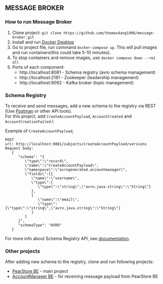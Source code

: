 ## MESSAGE BROKER
### How to run Message Broker
1) Clone project: `git clone https://github.com/thomasdang1996/message-broker.git`
2) Install and run [Docker Desktop](https://www.docker.com/products/docker-desktop/)
3) Go to project file, run command `docker-compose up`. This will pull images and run containers(this could take 5-10 minutes). 
4) To stop containers and remove images, use `docker compose down --rmi all`
5) Ports of each component:
    - http://localhost:8081 - Schema registry (avro schema management)
    - http://localhost:2181 - Zookeeper (leadership management)
    - http://localhost:9092 - Kafka broker (topic management)

### Schema Registry
To receive and send messages, add a new schema to the registry via REST (Use [Postman](https://www.postman.com/) or other API tools).\
For this project, add `CreateAccountPayload`, `AccountCreated` and `AccountCreationFailed`.\

Example of `CreateAccountPayload`;
```
POST 
url: http://localhost:8081/subjects/CreateAccountPayload/versions   
Request body:
   {
      "schema": "{
         \"type\":\"record\",
         \"name\":\"CreateAccountPayload\",
         \"namespace\":\"avrogenerated.accountmanager\",
         \"fields\":[{
            \"name\":\"username\",
            \"type\":{
               \"type\":\"string\",\"avro.java.string\":\"String\"}
            },
            {
               \"name\":\"email\",
               \"type\":{\"type\":\"string\",\"avro.java.string\":\"String\"}
            }
         ]
      }",
      "schemaType": "AVRO"
   }
```
For more info about Schema Registry API, see [documentation](https://docs.confluent.io/platform/current/schema-registry/develop/api.html#schemas).

### Other projects
After adding new schema to the registry, clone and run following projects:
- [PearStore BE](https://github.com/thomasdang1996/pear-store-be.git) - main project
- [AccountManager BE](https://github.com/thomasdang1996/account-manager-be.git) - for receiving message payload from PearStore BE
